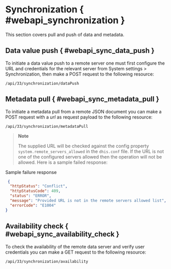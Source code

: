 # Synchronization { #webapi_synchronization }

This section covers pull and push of data and metadata.

## Data value push { #webapi_sync_data_push }

To initiate a data value push to a remote server one must first configure the
URL and credentials for the relevant server from System settings >
Synchronization, then make a POST request to the following resource:

    /api/33/synchronization/dataPush

## Metadata pull { #webapi_sync_metadata_pull }

To initiate a metadata pull from a remote JSON document you can make a
POST request with a *url* as request payload to the following resource:

    /api/33/synchronization/metadataPull

> **Note**
>
> The supplied URL will be checked against the config property `system.remote_servers_allowed` in the `dhis.conf` file.
> If the URL is not one of the configured servers allowed then the operation will not be allowed. Here is a sample failed
> response:
>
Sample failure response

```json
 {
  "httpStatus": "Conflict",
  "httpStatusCode": 409,
  "status": "ERROR",
  "message": "Provided URL is not in the remote servers allowed list",
  "errorCode": "E1004"
}
```

## Availability check { #webapi_sync_availability_check }

To check the availability of the remote data server and verify user
credentials you can make a GET request to the following resource:

    /api/33/synchronization/availability
